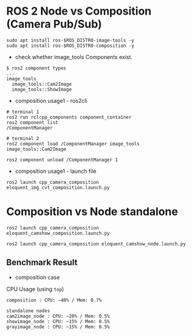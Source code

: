 # ROS 2 Node vs Composition (Camera Pub/Sub)

```
sudo apt install ros-$ROS_DISTRO-image-tools -y
sudo apt install ros-$ROS_DISTRO-composition -y
```

* check whether image_tools Components exist.

```
$ ros2 component types
...
image_tools
  image_tools::Cam2Image
  image_tools::ShowImage
```

* composition usage1 - ros2cli

```
# terminal 1
ros2 run rclcpp_components component_container
ros2 component list
/ComponentManager

# terminal 2
ros2 component load /ComponentManager image_tools image_tools::Cam2Image

ros2 component unload /ComponentManager 1
```

* composition usage1 - launch file

```
ros2 launch cpp_camera_composition eloquent_img_cvt_composition.launch.py 
```

# Composition vs Node standalone

```
ros2 launch cpp_camera_composition eloquent_camshow_composition.launch.py
```

```
ros2 launch cpp_camera_composition eloquent_camshow_node.launch.py 
```

## Benchmark Result

* composition case

CPU Usage (using `top`)
```
composition : CPU: ~40% / Mem: 0.7%

standalone nodes 
cam2image_node : CPU: ~20% / Mem: 0.5%
showimage_node : CPU: ~15% / Mem: 0.5%
grayimage_node : CPU: ~15% / Mem: 0.5%
```